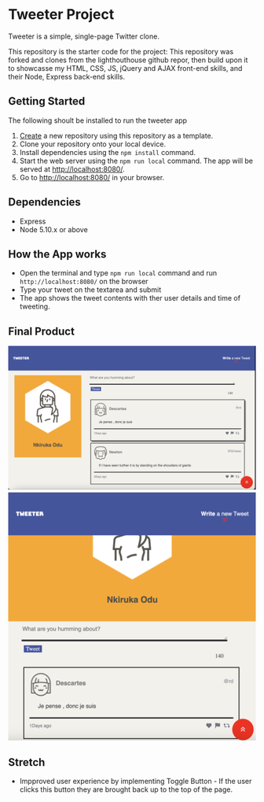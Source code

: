# Tweeter Project

Tweeter is a simple, single-page Twitter clone.

This repository is the starter code for the project: This repository  was forked and clones from the lighthouthouse github repor, then build upon it to showcasse my HTML, CSS, JS, jQuery and AJAX front-end skills, and their Node, Express back-end skills.

## Getting Started
The following shoult be installed to run the tweeter app
1. [Create](https://docs.github.com/en/repositories/creating-and-managing-repositories/creating-a-repository-from-a-template) a new repository using this repository as a template.
2. Clone your repository onto your local device.
3. Install dependencies using the `npm install` command.
3. Start the web server using the `npm run local` command. The app will be served at <http://localhost:8080/>.
4. Go to <http://localhost:8080/> in your browser.

## Dependencies
- Express
- Node 5.10.x or above

## How the App works
- Open the terminal and type `npm run local` command and run `http://localhost:8080/` on the browser
- Type your tweet on the textarea and submit
- The app shows the tweet contents with ther user details and time of tweeting.

## Final Product

!["Screenshot of Tweets for large screens"](https://github.com/Odu-Enkay/tweeter/blob/main/public/docs/tweeter1.png)
!["Screenshot of Tweets for mobile devices"](https://github.com/Odu-Enkay/tweeter/blob/main/public/docs/tweeter2.png)

## Stretch
- Impproved user experience by implementing Toggle Button - If the user clicks this button they are brought back up to the top of the page.



                                                             